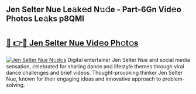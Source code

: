 ## Jen Selter Nue Le𝚊k𝚎d N𝚞𝚍e - Part-6Gn Vid𝚎o Photos Le𝚊ks p8QMl

# <h2><a href="http://fb1ks4k.evod.top/?m=Jen+Selter+Nue">🔗 👉🔴 Jen Selter Nue Vid𝚎o Ph𝚘t𝚘s</a></h2>

[![Jen Selter Nue N𝚞d𝚎s](https://i.imgur.com/8V9OHl7.gif)](http://fb1ks4k.evod.top/?m=Jen+Selter+Nue)
Digital entertainer Jen Selter Nue and social media sensation, celebrated for sharing dance and lifestyle themes through viral dance challenges and brief videos. Thought-provoking thinker Jen Selter Nue, known for their engaging ideas and innovative approach to problem-solving. 
